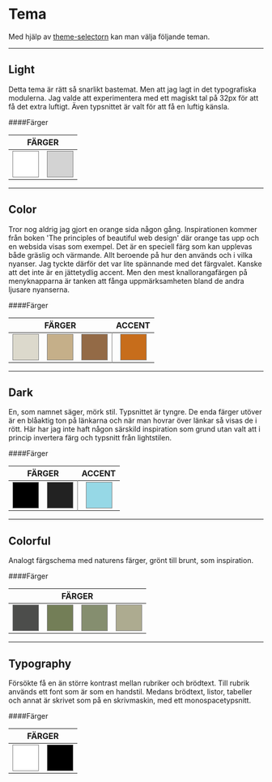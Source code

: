 Tema
=================

Med hjälp av [theme-selectorn](./theme-selector) kan man välja följande teman.

<hr>

Light
-----------------
Detta tema är rätt så snarlikt bastemat. Men att jag lagt in det typografiska modulerna. Jag valde att experimentera med ett magiskt tal på 32px för att få det extra luftigt. Även typsnittet är valt för att få en luftig känsla.

####Färger
<div class="tablediv">
    <table class="table3 striped">
        <thead>
            <th colspan="2">FÄRGER</th>
        </thead>
        <tr>
            <td><div style="border:1px solid gray; height:50px; width:50px; background-color: #FFF"></div></td>
            <td><div style="border:1px solid gray; height:50px; width:50px; background-color: #D3D3D3"></div></td>
            <!-- <td><div style="border:1px solid gray; height:50px; width:50px; background-color: #000"></div></td> -->
        </tr>
    </table>    
</div>

<hr>

Color
-----------------
Tror nog aldrig jag gjort en orange sida någon gång. Inspirationen kommer från boken 'The principles of beautiful web design' där orange tas upp och en websida visas som exempel. Det är en speciell färg som kan upplevas både gräslig och värmande. Allt beroende på hur den används och i vilka nyanser. Jag tyckte därför det var lite spännande med det färgvalet. Kanske att det inte är en jättetydlig accent. Men den mest knallorangafärgen på menyknapparna är tanken att fånga uppmärksamheten bland de andra ljusare nyanserna.

####Färger
<div class="tablediv">
    <table class="table3 striped">
        <thead>
            <th colspan="3">FÄRGER</th>
            <th align="center">ACCENT</th>
        </thead>
        <tr>
            <td><div style="border:1px solid gray; height:50px; width:50px; background-color: #DCD9CC"></div></td>
            <td><div style="border:1px solid gray; height:50px; width:50px; background-color: #C5AF89"></div></td>
            <td><div style="border:1px solid gray; height:50px; width:50px; background-color: #936A46"></div></td>
            <td align="center" style="border-left: 1px solid gray;"><div style="border:1px solid gray; height:50px; width:50px; background-color: #C76D1B"></div></td>
        </tr>
    </table>    
</div>

<hr>

Dark
------------
En, som namnet säger, mörk stil. Typsnittet är tyngre. De enda färger utöver är en blåaktig ton på länkarna och när man hovrar över länkar så visas de i rött. Här har jag inte haft någon särskild inspiration som grund utan valt att i princip invertera färg och typsnitt från lightstilen.

####Färger
<div class="tablediv">
    <table class="table3 striped">
        <thead>
            <th colspan="2">FÄRGER</th>
            <th align="center">ACCENT</th>
        </thead>
        <tr>
            <td><div style="border:1px solid gray; height:50px; width:50px; background-color: #000000"></div></td>
            <td><div style="border:1px solid gray; height:50px; width:50px; background-color: #222222"></div></td>
            <td align="center" style="border-left: 1px solid gray;"><div style="border:1px solid gray; height:50px; width:50px; background-color: #96D8E6"></div></td>
        </tr>
    </table>    
</div>

<hr>

Colorful
------------
Analogt färgschema med naturens färger, grönt till brunt, som inspiration.

####Färger
<div class="tablediv">
    <table class="table3 striped">
        <thead>
            <th colspan="4">FÄRGER</th>
        </thead>
        <tr>
            <td><div style="border:1px solid gray; height:50px; width:50px; background-color: #4C4D4B"></div></td>
            <td><div style="border:1px solid gray; height:50px; width:50px; background-color: #737E57"></div></td>
            <td><div style="border:1px solid gray; height:50px; width:50px; background-color: #858E6F"></div></td>
            <td><div style="border:1px solid gray; height:50px; width:50px; background-color: #ADAB90"></div></td>
        </tr>
    </table>    
</div>

<hr>

Typography
------------
Försökte få en än större kontrast mellan rubriker och brödtext. Till rubrik används ett font som är som en handstil. Medans brödtext, listor, tabeller och annat är skrivet som på en skrivmaskin, med ett monospacetypsnitt.

####Färger
<div class="tablediv">
    <table class="table3 striped">
        <thead>
            <th colspan="2">FÄRGER</th>
        </thead>
        <tr>
            <td><div style="border:1px solid gray; height:50px; width:50px; background-color: #FFF"></div></td>
            <td><div style="border:1px solid gray; height:50px; width:50px; background-color: #000"></div></td>
        </tr>
    </table>    
</div>
